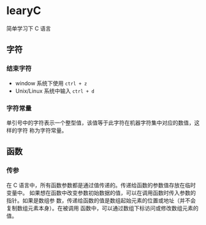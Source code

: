 # learyC

简单学习下 C 语言

## 字符

### 结束字符

- window 系统下使用 `ctrl + z`
- Unix/Linux 系统中输入 `ctrl + d`

### 字符常量

单引号中的字符表示一个整型值，该值等于此字符在机器字符集中对应的数值，这样的字符
称为字符常量。

## 函数

### 传参

在 C 语言中，所有函数参数都是通过值传递的。传递给函数的参数值存放在临时变量中。
如果想在函数中改变参数初始数据的值，可以在调用函数时传入参数的指针。如果是数组参
数，传递给函数的值是数组起始元素的位置或地址（并不会复制数组元素本身）。在被调用
函数中，可以通过数组下标访问或修改数组元素的值。
